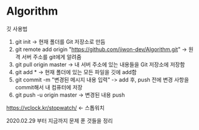# Algorithm
깃 사용법
1. git init -> 현재 폴더를 Git 저장소로 만듬
2. git remote add origin "https://github.com/jiwon-dev/Algorithm.git" -> 원격 서버 주소를 git에게 알려줌
3. git pull origin master -> 내 서버 주소에 있는 내용들을 Git 저장소에 저장함
4. git add * -> 현재 폴더에 있는 모든 파일을 깃에 add함
5. git commit -m "변경된 메시지 내용 입력" -> add 후, push 전에 변경 사항을 commit해서 내 컴퓨터에 저장
6. git push -u origin master -> 변경된 내용 push

https://vclock.kr/stopwatch/ <- 스톱워치

2020.02.29 부터 지금까지 문제 푼 것들을 정리
